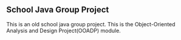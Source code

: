 ## School Java Group Project

This is an old school java group project.
This is the Object-Oriented Analysis and Design Project(OOADP) module.
